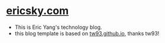 # [ericsky.com](https://ericsky.com)

- This is Eric Yang's technology blog.
- this blog template is based on [tw93.github.io](https://github.com/tw93/tw93.github.io), thanks tw93!
